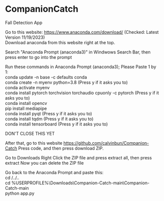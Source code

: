 # CompanionCatch
Fall Detection App

Go to this website: https://www.anaconda.com/download/ (Checked: Latest Version 11/19/2023)<br>
Download anaconda from this website right at the top.

Search "Anaconda Prompt (anaconda3)" in Windwows Search Bar, then press enter to go into the prompt

Run these commands in Anaconda Prompt (anaconda3); Please Paste 1 by 1:<br>
conda update -n base -c defaults conda<br>
conda create -n myenv python=3.8                                          (Press y if it asks you to)<br>
conda activate myenv<br>
conda install pytorch torchvision torchaudio cpuonly -c pytorch           (Press y if it asks you to)<br>
conda install opencv<br>
pip install mediapipe<br>
conda install pyqt                                                        (Press y if it asks you to)<br>
conda install tqdm                                                        (Press y if it asks you to)<br>
conda install tensorboard                                                 (Press y if it asks you to)<br>

DON'T CLOSE THIS YET

After that, go to this website https://github.com/calvinbun/Companion-Catch
Press code, and then press download ZIP.

Go to Downloads
Right Click the ZIP file and press extract all, then press extract
Now you can delete the ZIP file

Go back to the Anaconda Prompt and paste this:<br>
cd /../..<br>
cd %USERPROFILE%\Downloads\Companion-Catch-main\Companion-Catch-main<br>
python app.py
